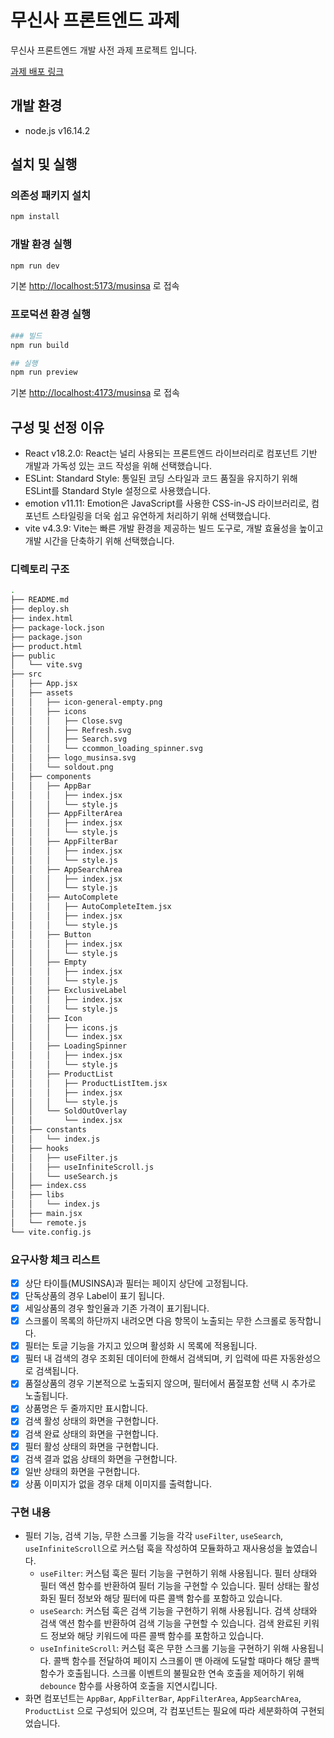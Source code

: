 # 무신사 프론트엔드 과제

무신사 프론트엔드 개발 사전 과제 프로젝트 입니다.

[과제 배포 링크](https://seungwoo321.github.io/musinsa/)

## 개발 환경

- node.js v16.14.2

## 설치 및 실행

### 의존성 패키지 설치

```bash
npm install
```

### 개발 환경 실행

```bash
npm run dev
```

기본 <http://localhost:5173/musinsa> 로 접속

### 프로덕션 환경 실행

```bash
### 빌드
npm run build 

## 실행
npm run preview
```

기본 <http://localhost:4173/musinsa> 로 접속

## 구성 및 선정 이유

- React v18.2.0: React는 널리 사용되는 프론트엔드 라이브러리로 컴포넌트 기반 개발과 가독성 있는 코드 작성을 위해 선택했습니다.
- ESLint: Standard Style: 통일된 코딩 스타일과 코드 품질을 유지하기 위해 ESLint를 Standard Style 설정으로 사용했습니다.
- emotion v11.11: Emotion은 JavaScript를 사용한 CSS-in-JS 라이브러리로, 컴포넌트 스타일링을 더욱 쉽고 유연하게 처리하기 위해 선택했습니다.
- vite v4.3.9: Vite는 빠른 개발 환경을 제공하는 빌드 도구로, 개발 효율성을 높이고 개발 시간을 단축하기 위해 선택했습니다.

### 디렉토리 구조

```bash
.
├── README.md
├── deploy.sh
├── index.html
├── package-lock.json
├── package.json
├── product.html
├── public
│   └── vite.svg
├── src
│   ├── App.jsx
│   ├── assets
│   │   ├── icon-general-empty.png
│   │   ├── icons
│   │   │   ├── Close.svg
│   │   │   ├── Refresh.svg
│   │   │   ├── Search.svg
│   │   │   └── ccommon_loading_spinner.svg
│   │   ├── logo_musinsa.svg
│   │   └── soldout.png
│   ├── components
│   │   ├── AppBar
│   │   │   ├── index.jsx
│   │   │   └── style.js
│   │   ├── AppFilterArea
│   │   │   ├── index.jsx
│   │   │   └── style.js
│   │   ├── AppFilterBar
│   │   │   ├── index.jsx
│   │   │   └── style.js
│   │   ├── AppSearchArea
│   │   │   ├── index.jsx
│   │   │   └── style.js
│   │   ├── AutoComplete
│   │   │   ├── AutoCompleteItem.jsx
│   │   │   ├── index.jsx
│   │   │   └── style.js
│   │   ├── Button
│   │   │   ├── index.jsx
│   │   │   └── style.js
│   │   ├── Empty
│   │   │   ├── index.jsx
│   │   │   └── style.js
│   │   ├── ExclusiveLabel
│   │   │   ├── index.jsx
│   │   │   └── style.js
│   │   ├── Icon
│   │   │   ├── icons.js
│   │   │   └── index.jsx
│   │   ├── LoadingSpinner
│   │   │   ├── index.jsx
│   │   │   └── style.js
│   │   ├── ProductList
│   │   │   ├── ProductListItem.jsx
│   │   │   ├── index.jsx
│   │   │   └── style.js
│   │   └── SoldOutOverlay
│   │       └── index.jsx
│   ├── constants
│   │   └── index.js
│   ├── hooks
│   │   ├── useFilter.js
│   │   ├── useInfiniteScroll.js
│   │   └── useSearch.js
│   ├── index.css
│   ├── libs
│   │   └── index.js
│   ├── main.jsx
│   └── remote.js
└── vite.config.js
```

### 요구사항 체크 리스트

- [x] 상단 타이틀(MUSINSA)과 필터는 페이지 상단에 고정됩니다.
- [x] 단독상품의 경우 Label이 표기 됩니다.
- [x] 세일상품의 경우 할인율과 기존 가격이 표기됩니다.
- [x] 스크롤이 목록의 하단까지 내려오면 다음 항목이 노출되는 무한 스크롤로 동작합니다.
- [x] 필터는 토글 기능을 가지고 있으며 활성화 시 목록에 적용됩니다.
- [x] 필터 내 검색의 경우 조회된 데이터에 한해서 검색되며, 키 입력에 따른 자동완성으로 검색됩니다.
- [x] 품절상품의 경우 기본적으로 노출되지 않으며, 필터에서 품절포함 선택 시 추가로 노출됩니다.
- [x] 상품명은 두 줄까지만 표시합니다.
- [x] 검색 활성 상태의 화면을 구현합니다.
- [x] 검색 완료 상태의 화면을 구현합니다.
- [x] 필터 활성 상태의 화면을 구현합니다.
- [x] 검색 결과 없음 상태의 화면을 구현합니다.
- [x] 일반 상태의 화면을 구현합니다.
- [x] 상품 이미지가 없을 경우 대체 이미지를 출력합니다.

### 구현 내용

- 필터 기능, 검색 기능, 무한 스크롤 기능을 각각 `useFilter`, `useSearch`, `useInfiniteScroll`으로 커스텀 훅을 작성하여 모듈화하고 재사용성을 높였습니다.
  - `useFilter`: 커스텀 훅은 필터 기능을 구현하기 위해 사용됩니다. 필터 상태와 필터 액션 함수를 반환하여 필터 기능을 구현할 수 있습니다. 필터 상태는 활성화된 필터 정보와 해당 필터에 따른 콜백 함수를 포함하고 있습니다.
  - `useSearch`: 커스텀 훅은 검색 기능을 구현하기 위해 사용됩니다. 검색 상태와 검색 액션 함수를 반환하여 검색 기능을 구현할 수 있습니다. 검색 완료된 키워드 정보와 해당 키워드에 따른 콜백 함수를 포함하고 있습니다.
  - `useInfiniteScroll`: 커스텀 훅은 무한 스크롤 기능을 구현하기 위해 사용됩니다. 콜백 함수를 전달하여 페이지 스크롤이 맨 아래에 도달할 때마다 해당 콜백 함수가 호출됩니다. 스크롤 이벤트의 불필요한 연속 호출을 제어하기 위해 `debounce` 함수를 사용하여 호출을 지연시킵니다.
- 화면 컴포넌트는 `AppBar`, `AppFilterBar`, `AppFilterArea`, `AppSearchArea`, `ProductList` 으로 구성되어 있으며, 각 컴포넌트는 필요에 따라 세분화하여 구현되었습니다.
